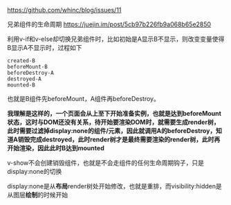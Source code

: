 https://github.com/whinc/blog/issues/11


兄弟组件的生命周期
https://juejin.im/post/5cb97b226fb9a068b65e2850

利用v-if和v-else却切换兄弟组件时，比如初始是A显示B不显示，则改变变量使得B显示A不显示时，过程如下
```
created-B
beforeMount-B
beforeDestroy-A
destroyed-A
mounted-B
```
也就是B组件先beforeMount，A组件再beforeDestroy。

**我理解是这样的，一个页面会从上至下开始准备实例，也就是达到beforeMount状态，这时与DOM还没有关系，待开始要渲染DOM时，就需要生成render树，此时需要过滤掉display:none的组件/元素，因此就调用A的beforeDestroy，知道A销毁完成destroyed，此时render树才是最终需要渲染的render树，此时再开始渲染，因此此时B达到mounted**


v-show不会创建销毁组件，也就是不会走组件的任何生命周期钩子，只是display:none的切换

display:none是从**布局**render树处开始修改，也就是重排，而visibility:hidden是从图层**绘制**的时候开始